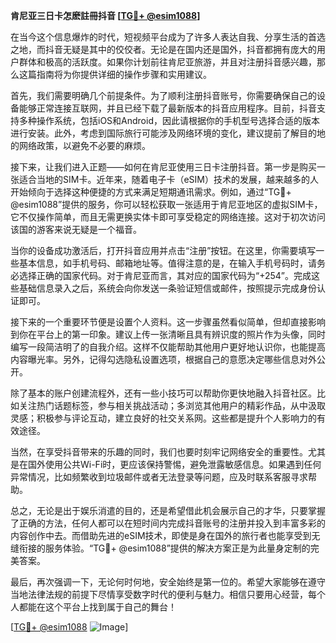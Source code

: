 **肯尼亚三日卡怎麽註冊抖音 [[TG💪+ @esim1088](https://t.me/s/esim1088)]**

在当今这个信息爆炸的时代，短视频平台成为了许多人表达自我、分享生活的首选之地，而抖音无疑是其中的佼佼者。无论是在国内还是国外，抖音都拥有庞大的用户群体和极高的活跃度。如果你计划前往肯尼亚旅游，并且对注册抖音感兴趣，那么这篇指南将为你提供详细的操作步骤和实用建议。

首先，我们需要明确几个前提条件。为了顺利注册抖音账号，你需要确保自己的设备能够正常连接互联网，并且已经下载了最新版本的抖音应用程序。目前，抖音支持多种操作系统，包括iOS和Android，因此请根据你的手机型号选择合适的版本进行安装。此外，考虑到国际旅行可能涉及网络环境的变化，建议提前了解目的地的网络政策，以避免不必要的麻烦。

接下来，让我们进入正题——如何在肯尼亚使用三日卡注册抖音。第一步是购买一张适合当地的SIM卡。近年来，随着电子卡（eSIM）技术的发展，越来越多的人开始倾向于选择这种便捷的方式来满足短期通讯需求。例如，通过“TG💪+ @esim1088”提供的服务，你可以轻松获取一张适用于肯尼亚地区的虚拟SIM卡，它不仅操作简单，而且无需更换实体卡即可享受稳定的网络连接。这对于初次访问该国的游客来说无疑是一个福音。

当你的设备成功激活后，打开抖音应用并点击“注册”按钮。在这里，你需要填写一些基本信息，如手机号码、邮箱地址等。值得注意的是，在输入手机号码时，请务必选择正确的国家代码。对于肯尼亚而言，其对应的国家代码为“+254”。完成这些基础信息录入之后，系统会向你发送一条验证短信或邮件，按照提示完成身份认证即可。

接下来的一个重要环节便是设置个人资料。这一步骤虽然看似简单，但却直接影响到你在平台上的第一印象。建议上传一张清晰且具有辨识度的照片作为头像，同时编写一段简洁明了的自我介绍。这样不仅能帮助其他用户更好地认识你，也能提高内容曝光率。另外，记得勾选隐私设置选项，根据自己的意愿决定哪些信息对外公开。

除了基本的账户创建流程外，还有一些小技巧可以帮助你更快地融入抖音社区。比如关注热门话题标签，参与相关挑战活动；多浏览其他用户的精彩作品，从中汲取灵感；积极参与评论互动，建立良好的社交关系网。这些都是提升个人影响力的有效途径。

当然，在享受抖音带来的乐趣的同时，我们也要时刻牢记网络安全的重要性。尤其是在国外使用公共Wi-Fi时，更应该保持警惕，避免泄露敏感信息。如果遇到任何异常情况，比如频繁收到垃圾邮件或者无法登录等问题，应及时联系客服寻求帮助。

总之，无论是出于娱乐消遣的目的，还是希望借此机会展示自己的才华，只要掌握了正确的方法，任何人都可以在短时间内完成抖音账号的注册并投入到丰富多彩的内容创作中去。而借助先进的eSIM技术，即使是身在国外的旅行者也能享受到无缝衔接的服务体验。“TG💪+ @esim1088”提供的解决方案正是为此量身定制的完美答案。

最后，再次强调一下，无论何时何地，安全始终是第一位的。希望大家能够在遵守当地法律法规的前提下尽情享受数字时代的便利与魅力。相信只要用心经营，每个人都能在这个平台上找到属于自己的舞台！

[[TG💪+ @esim1088](https://t.me/s/esim1088) ![Image](https://i.postimg.cc/4NQfJmqS/Snipaste-2025-05-13-00-14-12.png)]